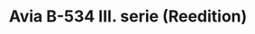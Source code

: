 ---
title: "Avia B-534 III. serie (Reedition)"
price: 3000 
desc: "PROFIPACK, Avia B-534 III. serie (Reedition), razmera: 1/48"
img_path: "/assets/img/8191.jpg"
brand: AMMO
available: false
special_offer: false
new: false
soon: false
cat: "Plasticne-Makete"
subcat: "PM-EDUARD"
subsubcat: ""
sifra: "8191"
---